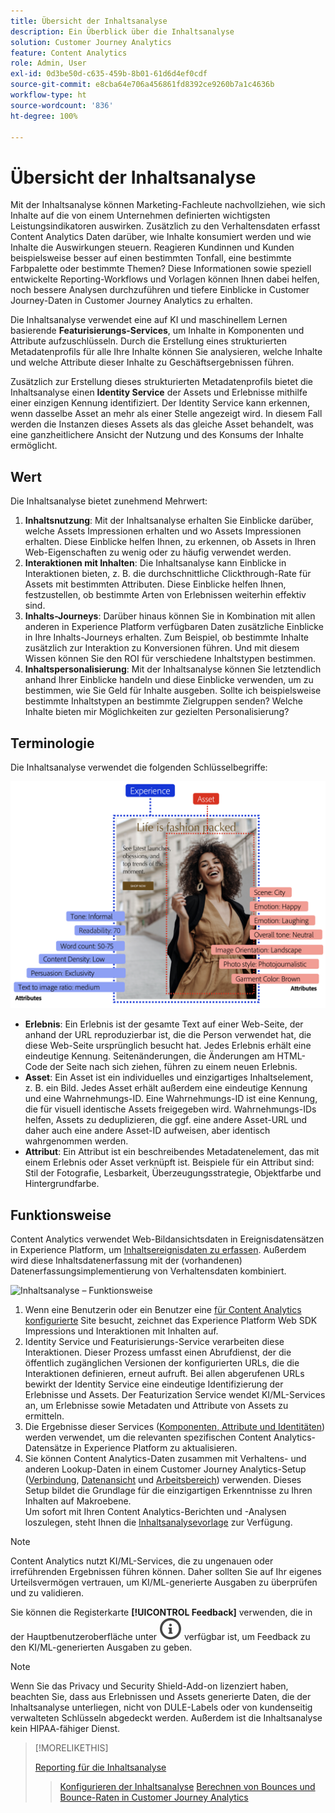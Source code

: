 ```yaml
---
title: Übersicht der Inhaltsanalyse
description: Ein Überblick über die Inhaltsanalyse
solution: Customer Journey Analytics
feature: Content Analytics
role: Admin, User
exl-id: 0d3be50d-c635-459b-8b01-61d6d4ef0cdf
source-git-commit: e8cba64e706a456861fd8392ce9260b7a1c4636b
workflow-type: ht
source-wordcount: '836'
ht-degree: 100%

---
```


# Übersicht der Inhaltsanalyse

Mit der Inhaltsanalyse können Marketing-Fachleute nachvollziehen, wie sich Inhalte auf die von einem Unternehmen definierten wichtigsten Leistungsindikatoren auswirken. Zusätzlich zu den Verhaltensdaten erfasst Content Analytics Daten darüber, wie Inhalte konsumiert werden und wie Inhalte die Auswirkungen steuern. Reagieren Kundinnen und Kunden beispielsweise besser auf einen bestimmten Tonfall, eine bestimmte Farbpalette oder bestimmte Themen? Diese Informationen sowie speziell entwickelte Reporting-Workflows und Vorlagen können Ihnen dabei helfen, noch bessere Analysen durchzuführen und tiefere Einblicke in Customer Journey-Daten in Customer Journey Analytics zu erhalten.

Die Inhaltsanalyse verwendet eine auf KI und maschinellem Lernen basierende **Featurisierungs-Services**, um Inhalte in Komponenten und Attribute aufzuschlüsseln. Durch die Erstellung eines strukturierten Metadatenprofils für alle Ihre Inhalte können Sie analysieren, welche Inhalte und welche Attribute dieser Inhalte zu Geschäftsergebnissen führen.

Zusätzlich zur Erstellung dieses strukturierten Metadatenprofils bietet die Inhaltsanalyse einen **Identity Service** der Assets und Erlebnisse mithilfe einer einzigen Kennung identifiziert. Der Identity Service kann erkennen, wenn dasselbe Asset an mehr als einer Stelle angezeigt wird. In diesem Fall werden die Instanzen dieses Assets als das gleiche Asset behandelt, was eine ganzheitlichere Ansicht der Nutzung und des Konsums der Inhalte ermöglicht.

## Wert

Die Inhaltsanalyse bietet zunehmend Mehrwert:

1. **Inhaltsnutzung**: Mit der Inhaltsanalyse erhalten Sie Einblicke darüber, welche Assets Impressionen erhalten und wo Assets Impressionen erhalten. Diese Einblicke helfen Ihnen, zu erkennen, ob Assets in Ihren Web-Eigenschaften zu wenig oder zu häufig verwendet werden.
1. **Interaktionen mit Inhalten**: Die Inhaltsanalyse kann Einblicke in Interaktionen bieten, z. B. die durchschnittliche Clickthrough-Rate für Assets mit bestimmten Attributen. Diese Einblicke helfen Ihnen, festzustellen, ob bestimmte Arten von Erlebnissen weiterhin effektiv sind.
1. **Inhalts-Journeys**: Darüber hinaus können Sie in Kombination mit allen anderen in Experience Platform verfügbaren Daten zusätzliche Einblicke in Ihre Inhalts-Journeys erhalten. Zum Beispiel, ob bestimmte Inhalte zusätzlich zur Interaktion zu Konversionen führen. Und mit diesem Wissen können Sie den ROI für verschiedene Inhaltstypen bestimmen.
1. **Inhaltspersonalisierung**: Mit der Inhaltsanalyse können Sie letztendlich anhand Ihrer Einblicke handeln und diese Einblicke verwenden, um zu bestimmen, wie Sie Geld für Inhalte ausgeben. Sollte ich beispielsweise bestimmte Inhaltstypen an bestimmte Zielgruppen senden? Welche Inhalte bieten mir Möglichkeiten zur gezielten Personalisierung?

## Terminologie

Die Inhaltsanalyse verwendet die folgenden Schlüsselbegriffe:

![Assets und Erlebnisse](/help/content-analytics/assets/content-analytics-experience-asset.png)

* **Erlebnis**: Ein Erlebnis ist der gesamte Text auf einer Web-Seite, der anhand der URL reproduzierbar ist, die die Person verwendet hat, die diese Web-Seite ursprünglich besucht hat. Jedes Erlebnis erhält eine eindeutige Kennung. Seitenänderungen, die Änderungen am HTML-Code der Seite nach sich ziehen, führen zu einem neuen Erlebnis.
* **Asset**: Ein Asset ist ein individuelles und einzigartiges Inhaltselement, z. B. ein Bild. Jedes Asset erhält außerdem eine eindeutige Kennung und eine Wahrnehmungs-ID. Eine Wahrnehmungs-ID ist eine Kennung, die für visuell identische Assets freigegeben wird. Wahrnehmungs-IDs helfen, Assets zu deduplizieren, die ggf. eine andere Asset-URL und daher auch eine andere Asset-ID aufweisen, aber identisch wahrgenommen werden.
* **Attribut**: Ein Attribut ist ein beschreibendes Metadatenelement, das mit einem Erlebnis oder Asset verknüpft ist. Beispiele für ein Attribut sind: Stil der Fotografie, Lesbarkeit, Überzeugungsstrategie, Objektfarbe und Hintergrundfarbe.

## Funktionsweise

Content Analytics verwendet Web-Bildansichtsdaten in Ereignisdatensätzen in Experience Platform, um [Inhaltsereignisdaten zu erfassen](config/datacollection.md). Außerdem wird diese Inhaltsdatenerfassung mit der (vorhandenen) Datenerfassungsimplementierung von Verhaltensdaten kombiniert.

![Inhaltsanalyse – Funktionsweise](assets/aca-overview.gif)

1. Wenn eine Benutzerin oder ein Benutzer eine [für Content Analytics konfigurierte](config/configuration.md) Site besucht, zeichnet das Experience Platform Web SDK Impressions und Interaktionen mit Inhalten auf.
1. Identity Service und Featurisierungs-Service verarbeiten diese Interaktionen. Dieser Prozess umfasst einen Abrufdienst, der die öffentlich zugänglichen Versionen der konfigurierten URLs, die die Interaktionen definieren, erneut aufruft. Bei allen abgerufenen URLs bewirkt der Identity Service eine eindeutige Identifizierung der Erlebnisse und Assets. Der Featurization Service wendet KI/ML-Services an, um Erlebnisse sowie Metadaten und Attribute von Assets zu ermitteln.
1. Die Ergebnisse dieser Services ([Komponenten, Attribute und Identitäten](/help/content-analytics/report/components.md)) werden verwendet, um die relevanten spezifischen Content Analytics-Datensätze in Experience Platform zu aktualisieren.
1. Sie können Content Analytics-Daten zusammen mit Verhaltens- und anderen Lookup-Daten in einem Customer Journey Analytics-Setup ([Verbindung](/help/connections/overview.md), [Datenansicht](/help/data-views/data-views.md) und [Arbeitsbereich](/help/analysis-workspace/home.md)) verwenden. Dieses Setup bildet die Grundlage für die einzigartigen Erkenntnisse zu Ihren Inhalten auf Makroebene. <br/>Um sofort mit Ihren Content Analytics-Berichten und -Analysen loszulegen, steht Ihnen die [Inhaltsanalysevorlage](/help/content-analytics/report/report.md#template) zur Verfügung.


>[!NOTE]
>
>Content Analytics nutzt KI/ML-Services, die zu ungenauen oder irreführenden Ergebnissen führen können. Daher sollten Sie auf Ihr eigenes Urteilsvermögen vertrauen, um KI/ML-generierte Ausgaben zu überprüfen und zu validieren.
>
>Sie können die Registerkarte **[!UICONTROL Feedback]** verwenden, die in der Hauptbenutzeroberfläche unter ![InfoOutline](/help/assets/icons/InfoOutline.svg) verfügbar ist, um Feedback zu den KI/ML-generierten Ausgaben zu geben.
>

>[!NOTE]
>
>Wenn Sie das Privacy und Security Shield-Add-on lizenziert haben, beachten Sie, dass aus Erlebnissen und Assets generierte Daten, die der Inhaltsanalyse unterliegen, nicht von DULE-Labels oder von kundenseitig verwalteten Schlüsseln abgedeckt werden. Außerdem ist die Inhaltsanalyse kein HIPAA-fähiger Dienst.
>


>[!MORELIKETHIS]
>
>[Reporting für die Inhaltsanalyse](report/report.md)
>>[Konfigurieren der Inhaltsanalyse](config/configuration.md)
>>[Berechnen von Bounces und Bounce-Raten in Customer Journey Analytics](https://experienceleaguecommunities.adobe.com/t5/adobe-analytics-blogs/calculating-bounces-amp-bounce-rate-in-adobe-customer-journey/ba-p/706446?lang=de#M454)
>

